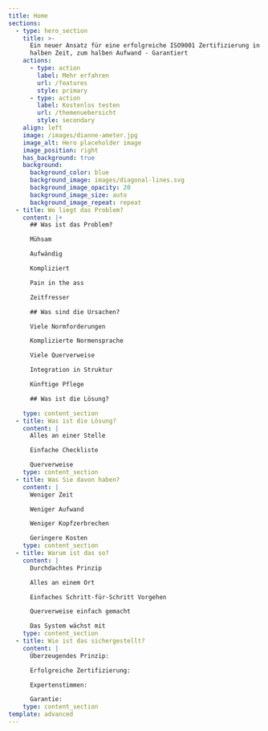 ```yaml
---
title: Home
sections:
  - type: hero_section
    title: >-
      Ein neuer Ansatz für eine erfolgreiche ISO9001 Zertifizierung in der
      halben Zeit, zum halben Aufwand - Garantiert
    actions:
      - type: action
        label: Mehr erfahren
        url: /features
        style: primary
      - type: action
        label: Kostenlos testen
        url: /themenuebersicht
        style: secondary
    align: left
    image: /images/dianne-ameter.jpg
    image_alt: Hero placeholder image
    image_position: right
    has_background: true
    background:
      background_color: blue
      background_image: images/diagonal-lines.svg
      background_image_opacity: 20
      background_image_size: auto
      background_image_repeat: repeat
  - title: Wo liegt das Problem?
    content: |+
      ## Was ist das Problem?

      Mühsam

      Aufwändig

      Kompliziert

      Pain in the ass

      Zeitfresser

      ## Was sind die Ursachen?

      Viele Normforderungen

      Komplizierte Normensprache

      Viele Querverweise

      Integration in Struktur

      Künftige Pflege

      ## Was ist die Lösung?

    type: content_section
  - title: Was ist die Lösung?
    content: |
      Alles an einer Stelle

      Einfache Checkliste

      Querverweise
    type: content_section
  - title: Was Sie davon haben?
    content: |
      Weniger Zeit

      Weniger Aufwand

      Weniger Kopfzerbrechen

      Geringere Kosten
    type: content_section
  - title: Warum ist das so?
    content: |
      Durchdachtes Prinzip

      Alles an einem Ort

      Einfaches Schritt-für-Schritt Vorgehen

      Querverweise einfach gemacht

      Das System wächst mit
    type: content_section
  - title: Wie ist das sichergestellt?
    content: |
      Überzeugendes Prinzip:

      Erfolgreiche Zertifizierung: 

      Expertenstimmen: 

      Garantie:
    type: content_section
template: advanced
---
```

